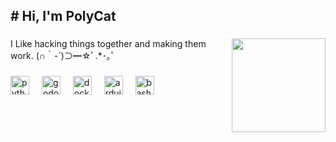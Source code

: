 <h2 align="left"># Hi, I'm PolyCat</h2>

###

<img align="right" height="150" src="https://media.tenor.com/NG0AinDFug8AAAAi/blahaj-blahaj-pet.gif"  />

###

<p align="left">I Like hacking things together and making them work. (∩｀-´)⊃━☆ﾟ.*･｡ﾟ</p>

###

<div align="left">
  <img src="https://skillicons.dev/icons?i=py" height="30" alt="python logo"  />
  <img width="12" />
  <img src="https://skillicons.dev/icons?i=godot" height="30" alt="godot logo"  />
  <img width="12" />
  <img src="https://skillicons.dev/icons?i=docker" height="30" alt="docker logo"  />
  <img width="12" />
  <img src="https://skillicons.dev/icons?i=arduino" height="30" alt="arduino logo"  />
  <img width="12" />
  <img src="https://skillicons.dev/icons?i=bash" height="30" alt="bash logo"  />
</div>

###
